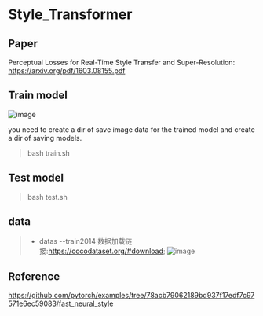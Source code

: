 # Style_Transformer
## Paper
Perceptual Losses for Real-Time Style Transfer
and Super-Resolution: https://arxiv.org/pdf/1603.08155.pdf
## Train model
![image](https://user-images.githubusercontent.com/72143034/178272933-311cfdc8-39d4-4384-8eca-b6b6ebf554d1.png)

you need to create a dir of save image data for the trained model and create a dir of saving models.    
> bash train.sh
## Test model
> bash test.sh
## data
>- datas
>--train2014
数据加载链接:https://cocodataset.org/#download;
![image](https://user-images.githubusercontent.com/72143034/178271903-4a9f7824-107c-47b6-b574-c9c4a09918f1.png)
## Reference
https://github.com/pytorch/examples/tree/78acb79062189bd937f17edf7c97571e6ec59083/fast_neural_style
